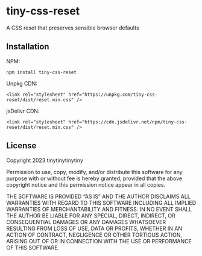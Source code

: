 # tiny-css-reset

A CSS reset that preserves sensible browser defaults

## Installation

NPM:

`npm install tiny-css-reset`

Unpkg CDN:

`<link rel="stylesheet" href="https://unpkg.com/tiny-css-reset/dist/reset.min.css" />`

jsDelivr CDN:

`<link rel="stylesheet" href="https://cdn.jsdelivr.net/npm/tiny-css-reset/dist/reset.min.css" />`

## License

Copyright 2023 tinytinytinytiny

Permission to use, copy, modify, and/or distribute this software for any purpose with or without fee is hereby granted, provided that the above copyright notice and this permission notice appear in all copies.

THE SOFTWARE IS PROVIDED “AS IS” AND THE AUTHOR DISCLAIMS ALL WARRANTIES WITH REGARD TO THIS SOFTWARE INCLUDING ALL IMPLIED WARRANTIES OF MERCHANTABILITY AND FITNESS. IN NO EVENT SHALL THE AUTHOR BE LIABLE FOR ANY SPECIAL, DIRECT, INDIRECT, OR CONSEQUENTIAL DAMAGES OR ANY DAMAGES WHATSOEVER RESULTING FROM LOSS OF USE, DATA OR PROFITS, WHETHER IN AN ACTION OF CONTRACT, NEGLIGENCE OR OTHER TORTIOUS ACTION, ARISING OUT OF OR IN CONNECTION WITH THE USE OR PERFORMANCE OF THIS SOFTWARE.